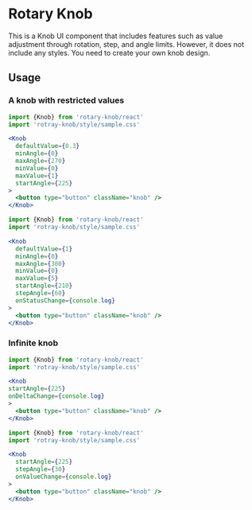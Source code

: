 # Rotary Knob
This is a Knob UI component that includes features such as value adjustment through rotation, step, and angle limits. However, it does not include any styles. You need to create your own knob design.

## Usage
### A knob with restricted values
```jsx
import {Knob} from 'rotary-knob/react'
import 'rotray-knob/style/sample.css'

<Knob
  defaultValue={0.3}
  minAngle={0}
  maxAngle={270}
  minValue={0}
  maxValue={1}
  startAngle={225}
>
  <button type="button" className="knob" />
</Knob>
```

```jsx
import {Knob} from 'rotary-knob/react'
import 'rotray-knob/style/sample.css'

<Knob
  defaultValue={1}
  minAngle={0}
  maxAngle={300}
  minValue={0}
  maxValue={5}
  startAngle={210}
  stepAngle={60}
  onStatusChange={console.log}
>
  <button type="button" className="knob" />
</Knob>
```

### Infinite knob
```jsx
import {Knob} from 'rotary-knob/react'
import 'rotray-knob/style/sample.css'

<Knob
startAngle={225}
onDeltaChange={console.log}
>
  <button type="button" className="knob" />
</Knob>
```

```jsx
import {Knob} from 'rotary-knob/react'
import 'rotray-knob/style/sample.css'

<Knob
  startAngle={225}
  stepAngle={30}
  onValueChange={console.log}
>
  <button type="button" className="knob" />
</Knob>
```
